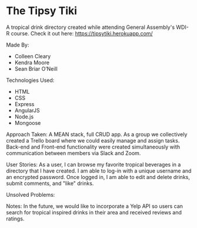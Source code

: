 # The Tipsy Tiki

A tropical drink directory created while attending General Assembly's WDI-R course. Check it out here: https://tipsytiki.herokuapp.com/

Made By:
* Colleen Cleary
* Kendra Moore
* Sean Briar O’Neill

Technologies Used:
* HTML
* CSS
* Express
* AngularJS
* Node.js
* Mongoose

Approach Taken: A MEAN stack, full CRUD app. As a group we collectively created a Trello board where we could easily manage and assign tasks. Back-end and Front-end functionality were created simultaneously with communication between members via Slack and Zoom.


User Stories: As a user, I can browse my favorite tropical beverages in a directory that I have created. I am able to log-in with a unique username and an encrypted password. Once logged in, I am able to edit and delete drinks, submit comments, and "like" drinks.

Unsolved Problems:

Notes: In the future, we would like to incorporate a Yelp API so users can search for tropical inspired drinks in their area and received reviews and ratings.
